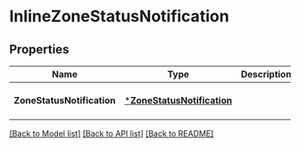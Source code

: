 # InlineZoneStatusNotification

## Properties
Name | Type | Description | Notes
------------ | ------------- | ------------- | -------------
**ZoneStatusNotification** | [***ZoneStatusNotification**](ZoneStatusNotification.md) |  | [optional] [default to null]

[[Back to Model list]](../README.md#documentation-for-models) [[Back to API list]](../README.md#documentation-for-api-endpoints) [[Back to README]](../README.md)


